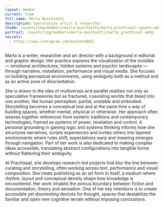 ```yaml
---
layout: member
current: true
full_name: Marta Muschietti
description: Speculative artist & researcher
thumb: /assets/img/members/marta-muschietti/marta_prachtsaal-square.webp
portrait: /assets/img/members/marta-muschietti/marta_prachtsaal.webp
socials:
  - https://www.instagram.com/machete665/
---
```

Marta is a writer, researcher and art director with a background in editorial and graphic design. Her practice explores the visualization of the invisible — emotional architectures, hidden systems and psychic landscapes — through narrative, installation, performance and visual media. She focuses on building perceptual environments, using ambiguity both as a method and as an active zone of disorientation.


She is drawn to the idea of multiverses and parallel realities not only as speculative frameworks but as fractured, coexisting worlds that bleed into one another, like human perception: partial, unstable and embodied. Storytelling becomes a conceptual tool and at the same time a way of building spaces, whether mental, physical or otherwise. Her approach often weaves together references from esoteric traditions and contemporary technologies, framed as systems of power, revelation and control. A personal grounding in gaming logic and systems thinking informs how she structures narratives, scripts experiences and invites others into layered environments where rules shift, expectations warp and meaning emerges through navigation. Part of her work is also dedicated to making complex ideas accessible, translating abstract configurations into tangible forms without flattening their ambiguity.


At Prachtsaal, she develops research-led projects that blur the line between curating and storytelling, often working across text, performance and visual composition. She treats publishing as an art form in itself, a medium where rhythm, layout and conceptual density shape how knowledge is encountered. Her work inhabits the porous boundary between fiction and documentation, theory and sensation. One of her key intentions is to create accessible yet disorienting devices for thought, spaces that destabilize the familiar and open new cognitive terrain without imposing conclusions.
